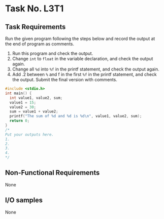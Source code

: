 # Task No. L3T1

## Task Requirements
Run the given program following the steps below and record the output at the end of program as comments.
1.	Run this program and check the output. 
2.	Change `int` to `float` in the variable declaration, and check the output again.
3.	Change all `%d` into `%f` in the printf statement, and check the output again.
4.	Add .2 between `%` and f in the first `%f` in the printf statement, and check the output.
Submit the final version with comments.

```c
#include <stdio.h>
int main() {
  int value1, value2, sum;
  value1 = 15;
  value2 = 30;
  sum = value1 + value2;
  printf("The sum of %d and %d is %d\n", value1, value2, sum);
  return 0;
} 
/* 
Put your outputs here.
1. 
2.
3.
4.
*/
```

## Non-Functional Requirements

None

## I/O samples

None
